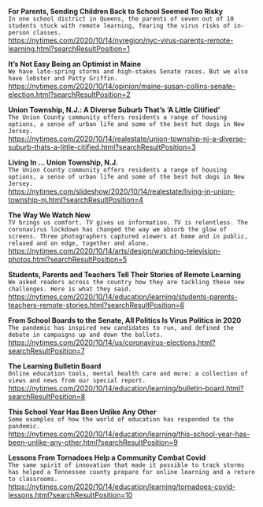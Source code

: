 **For Parents, Sending Children Back to School Seemed Too Risky**\
`In one school district in Queens, the parents of seven out of 10 students stuck with remote learning, fearing the virus risks of in-person classes. `\
https://nytimes.com/2020/10/14/nyregion/nyc-virus-parents-remote-learning.html?searchResultPosition=1

**It’s Not Easy Being an Optimist in Maine**\
`We have late-spring storms and high-stakes Senate races. But we also have lobster and Patty Griffin.`\
https://nytimes.com/2020/10/14/opinion/maine-susan-collins-senate-election.html?searchResultPosition=2

**Union Township, N.J.: A Diverse Suburb That’s ‘A Little Citified’**\
`The Union County community offers residents a range of housing options, a sense of urban life and some of the best hot dogs in New Jersey.`\
https://nytimes.com/2020/10/14/realestate/union-township-nj-a-diverse-suburb-thats-a-little-citified.html?searchResultPosition=3

**Living In ... Union Township, N.J.**\
`The Union County community offers residents a range of housing options, a sense of urban life and some of the best hot dogs in New Jersey.`\
https://nytimes.com/slideshow/2020/10/14/realestate/living-in-union-township-nj.html?searchResultPosition=4

**The Way We Watch Now**\
`TV brings us comfort. TV gives us information. TV is relentless. The coronavirus lockdown has changed the way we absorb the glow of screens. Three photographers captured viewers at home and in public, relaxed and on edge, together and alone.`\
https://nytimes.com/2020/10/14/arts/design/watching-television-photos.html?searchResultPosition=5

**Students, Parents and Teachers Tell Their Stories of Remote Learning**\
`We asked readers across the country how they are tackling these new challenges. Here is what they said.`\
https://nytimes.com/2020/10/14/education/learning/students-parents-teachers-remote-stories.html?searchResultPosition=6

**From School Boards to the Senate, All Politics Is Virus Politics in 2020**\
`The pandemic has inspired new candidates to run, and defined the debate in campaigns up and down the ballots.`\
https://nytimes.com/2020/10/14/us/coronavirus-elections.html?searchResultPosition=7

**The Learning Bulletin Board**\
`Online education tools, mental health care and more: a collection of views and news from our special report.`\
https://nytimes.com/2020/10/14/education/learning/bulletin-board.html?searchResultPosition=8

**This School Year Has Been Unlike Any Other**\
`Some examples of how the world of education has responded to the pandemic.`\
https://nytimes.com/2020/10/14/education/learning/this-school-year-has-been-unlike-any-other.html?searchResultPosition=9

**Lessons From Tornadoes Help a Community Combat Covid**\
`The same spirit of innovation that made it possible to track storms has helped a Tennessee county prepare for online learning and a return to classrooms.`\
https://nytimes.com/2020/10/14/education/learning/tornadoes-covid-lessons.html?searchResultPosition=10

